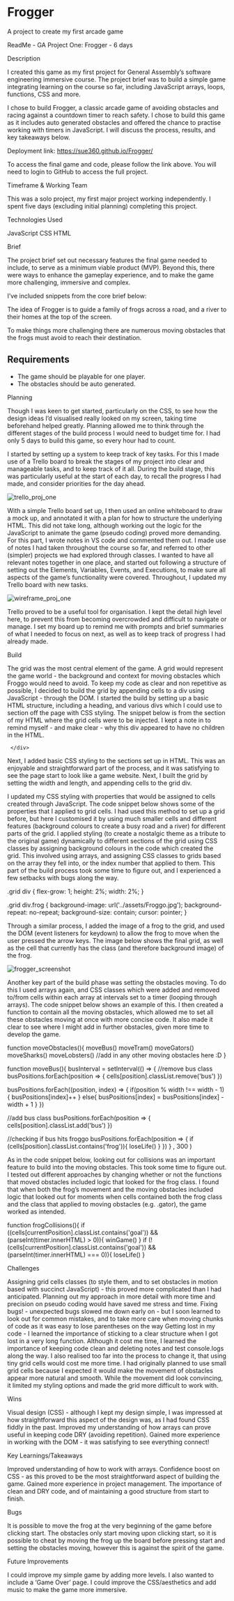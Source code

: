 # Frogger
A project to create my first arcade game



ReadMe - GA Project One: Frogger - 6 days

Description

I created this game as my first project for General Assembly’s software engineering immersive course. The project brief was to build a simple game integrating learning on the course so far, including JavaScript arrays, loops, functions, CSS and more.

I chose to build Frogger, a classic arcade game of avoiding obstacles and racing against a countdown timer to reach safety. I chose to build this game as it includes auto generated obstacles and offered the chance to practise working with timers in JavaScript. I will discuss the process, results, and key takeaways below.

Deployment link: https://sue360.github.io/Frogger/

To access the final game and code, please follow the link above. You will need to login to GitHub to access the full project.

Timeframe & Working Team

This was a solo project, my first major project working independently. I spent five days (excluding initial planning) completing this project.

Technologies Used

JavaScript
CSS
HTML

Brief

The project brief set out necessary features the final game needed to include, to serve as a minimum viable product (MVP). Beyond this, there were ways to enhance the gameplay experience, and to make the game more challenging, immersive and complex.

I’ve included snippets from the core brief below:

The idea of Frogger is to guide a family of frogs across a road, and a river to their homes at the top of the screen.
 
To make things more challenging there are numerous moving obstacles that the frogs must avoid to reach their destination.


 
## Requirements
 
* The game should be playable for one player.
* The obstacles should be auto generated.

Planning

Though I was keen to get started, particularly on the CSS, to see how the design ideas I’d visualised really looked on my screen, taking time beforehand helped greatly. Planning allowed me to think through the different stages of the build process I would need to budget time for. I had only 5 days to build this game, so every hour had to count. 

I started by setting up a system to keep track of key tasks. For this I made use of a Trello board to break the stages of my project into clear and manageable tasks, and to keep track of it all. During the build stage, this was particularly useful at the start of each day, to recall the progress I had made, and consider priorities for the day ahead. 

![trello_proj_one](https://user-images.githubusercontent.com/113911812/212373122-3359b72d-537d-4279-a85f-23efce62d550.png)

With a simple Trello board set up, I then used an online whiteboard to draw a mock up, 
and annotated it with a plan for how to structure the underlying HTML. This did not take long, although working out the logic for the JavaScript to animate the game (pseudo coding) proved more demanding. For this part, I wrote notes in VS code and commented them out. I made use of notes I had taken throughout the course so far, and referred to other (simpler) projects we had explored through classes. I wanted to have all relevant notes together in one place, and started out following a structure of setting out the Elements, Variables, Events, and Executions, to make sure all aspects of the game’s functionality were covered. Throughout, I updated my Trello board with new tasks.

![wireframe_proj_one](https://user-images.githubusercontent.com/113911812/212373696-a7cfed1e-30f8-420d-b8b7-6fc7ea57b812.png)

Trello proved to be a useful tool for organisation. I kept the detail high level here, to prevent this from becoming overcrowded and difficult to navigate or manage. I set my board up to remind me with prompts and brief summaries of what I needed to focus on next, as well as to keep track of progress I had already made.

Build

The grid was the most central element of the game. A grid would represent the game world - the background and context for moving obstacles which Froggo would need to avoid. To keep my code as clear and non repetitive as possible, I decided to build the grid by appending cells to a div using JavaScript - through the DOM. I started the build by setting up a basic HTML structure, including a heading, and various divs which I could use to section off the page with CSS styling. The snippet below is from the section of my HTML where the grid cells were to be injected. I kept a note in to remind myself - and make clear - why this div appeared to have no children in the HTML.

 <div class="grid-wrapper">
     <div class="grid">
       <!-- Elements will be injected here using JS -->
 
     </div>
   </div>
 </body>
</html>

Next, I added basic CSS styling to the sections set up in HTML. This was an enjoyable and straightforward part of the process, and it was satisfying to see the page start to look like a game website. Next, I built the grid by setting the width and length, and appending cells to the grid div.

I updated my CSS styling with properties that would be assigned to cells created through JavaScript. The code snippet below shows some of the properties that I applied to grid cells. I had used this method to set up a grid before, but here I customised it by using much smaller cells and different features (background colours to create a busy road and a river)  for different parts of the grid. I applied styling (to create a nostalgic theme as a tribute to the original game) dynamically to different sections of the grid using CSS classes by assigning background colours in the code which created the grid. This involved using arrays, and assigning CSS classes to grids based on the array they fell into, or the index number that applied to them. This part of the build process took some time to figure out, and I experienced a few setbacks with bugs along the way. 

.grid div {
 flex-grow: 1;
 height: 2%;
 width: 2%;
}
 
.grid div.frog {
 background-image: url('../assets/Froggo.jpg');
 background-repeat: no-repeat;
 background-size: contain;
 cursor: pointer;
}

Through a similar process, I added the image of a frog to the grid, and used the DOM (event listeners for keydown) to allow the frog to move when the user pressed the arrow keys. The image below shows the final grid, as well as the cell that currently has the class (and therefore background image) of the frog.

![frogger_screenshot](https://user-images.githubusercontent.com/113911812/212374458-4a348ff1-63f2-4793-9c84-54b9f5b9b861.png)

Another key part of the build phase was setting the obstacles moving. To do this I used arrays again, and CSS classes which were added and removed to/from cells within each array at intervals set to a timer (looping through arrays). The code snippet below shows an example of this. I then created a function to contain all the moving obstacles, which allowed me to set all these obstacles moving at once with more concise code. It also made it clear to see where I might add in further obstacles, given more time to develop the game.


function moveObstacles(){
 moveBus()
 moveTram()
 moveGators()
 moveSharks()
 moveLobsters()
 //add in any other moving obstacles here :D
}
 
function moveBus(){
 busInterval = setInterval(() => {
   //remove bus class
   busPositions.forEach(position => {
     cells[position].classList.remove('bus')
   })

   busPositions.forEach((position, index) => {
     if(position % width !== width - 1){
       busPositions[index]++
     } else{
       busPositions[index] = busPositions[index] - width + 1
     }
   })
 
   //add bus class
   busPositions.forEach(position => {
     cells[position].classList.add('bus')
   })
 
   //checking if bus hits froggo
   busPositions.forEach(position => {
     if (cells[position].classList.contains('frog')){
       loseLife()
     }
   })
 } , 300 )
 
 As in the code snippet below, looking out for collisions was an important feature to build into the moving obstacles. This took some time to figure out. I tested out different approaches by changing whether or not the functions that moved obstacles included logic that looked for the frog class. I found that when both the frog’s movement and the moving obstacles included logic that looked out for moments when cells contained both the frog class and the class that applied to moving obstacles (e.g. .gator), the game worked as intended.
 
 function frogCollisions(){
   if ((cells[currentPosition].classList.contains('goal')) && (parseInt(timer.innerHTML) > 0)){
     winGame()
   }
   if (!(cells[currentPosition].classList.contains('goal')) && (parseInt(timer.innerHTML) === 0)){
     loseLife()
   }

 Challenges


Assigning grid cells classes (to style them, and to set obstacles in motion based with succinct JavaScript) - this proved more complicated than I had anticipated. Planning out my approach in more detail with more time and precision on pseudo coding would have saved me stress and time.
Fixing bugs! - unexpected bugs slowed me down early on - but I soon learned to look out for common mistakes, and to take more care when moving chunks of code as it was easy to lose parentheses on the way
Getting lost in my code - I learned the importance of sticking to a clear structure when I got lost in a very long function. Although it cost me time, I learned the importance of keeping code clean and deleting notes and test console.logs along the way.
I also realised too far into the process to change it, that using tiny grid cells would cost me more time. I had originally planned to use small grid cells because I expected it would make the movement of obstacles appear more natural and smooth. While the movement did look convincing, it limited my styling options and made the grid more difficult to work with.

Wins

Visual design (CSS) - although I kept my design simple, I was impressed at how straightforward this aspect of the design was, as I had found CSS fiddly  in the past.
Improved my understanding of how arrays can prove useful in keeping code DRY (avoiding repetition).
Gained more experience in working with the DOM - it was satisfying to see everything connect!

 Key Learnings/Takeaways

Improved understanding of how to work with arrays.
Confidence boost on CSS - as this proved to be the most straightforward aspect of building the game.
Gained more experience in project management.
The importance of clean and DRY code, and of maintaining a good structure from start to finish.

Bugs

It is possible to move the frog at the very beginning of the game before clicking start. The obstacles only start moving upon clicking start, so it is possible to cheat by moving the frog up the board before pressing start and setting the obstacles moving, however this is against the spirit of the game.

Future Improvements

I could improve my simple game by adding more levels.
I also wanted to include a ‘Game Over’ page.
I could improve the CSS/aesthetics and add music to make the game more immersive. 
 
 
 
 







